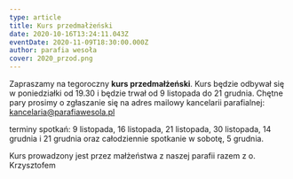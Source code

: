 ```yaml
---
type: article
title: Kurs przedmałżeński
date: 2020-10-16T13:24:11.043Z
eventDate: 2020-11-09T18:30:00.000Z
author: parafia wesoła
cover: 2020_przod.png
---
```

Zapraszamy na tegoroczny **kurs przedmałżeński**. Kurs będzie odbywał się w poniedziałki od 19.30 i będzie trwał od 9 listopada do 21 grudnia. Chętne pary prosimy o zgłaszanie się na adres mailowy kancelarii parafialnej: kancelaria@parafiawesola.pl

terminy spotkań: 9 listopada, 16 listopada, 21 listopada, 30 listopada, 14 grudnia i 21 grudnia oraz całodziennie spotkanie w sobotę, 5 grudnia.

Kurs prowadzony jest przez małżeństwa z naszej parafii razem z o. Krzysztofem